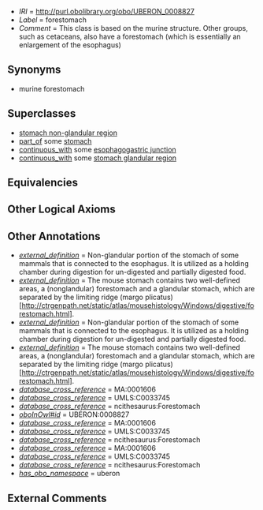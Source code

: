  * *IRI* = http://purl.obolibrary.org/obo/UBERON_0008827
 * *Label* = forestomach
 * *Comment* = This class is based on the murine structure. Other groups, such as cetaceans, also have a forestomach (which is essentially an enlargement of the esophagus)

## Synonyms

 * murine forestomach

## Superclasses

 * [stomach non-glandular region](../../UBERON/54/UBERON_0011954.md)
 * [part_of](../../BFO/50/BFO_0000050.md) some [stomach](../../UBERON/45/UBERON_0000945.md)
 * [continuous_with](../../FMA/72/FMA_85972.md) some [esophagogastric junction](../../UBERON/50/UBERON_0007650.md)
 * [continuous_with](../../FMA/72/FMA_85972.md) some [stomach glandular region](../../UBERON/53/UBERON_0011953.md)

## Equivalencies


## Other Logical Axioms


## Other Annotations

 * *[external_definition](../../UBPROP/01/UBPROP_0000001.md)* = Non-glandular portion of the stomach of some mammals that is connected to the esophagus. It is utilized as a holding chamber during digestion for un-digested and partially digested food.
 * *[external_definition](../../UBPROP/01/UBPROP_0000001.md)* = The mouse stomach contains two well-defined areas, a (nonglandular) forestomach and a glandular stomach, which are separated by the limiting ridge (margo plicatus)[http://ctrgenpath.net/static/atlas/mousehistology/Windows/digestive/forestomach.html].
 * *[external_definition](../../UBPROP/01/UBPROP_0000001.md)* = Non-glandular portion of the stomach of some mammals that is connected to the esophagus. It is utilized as a holding chamber during digestion for un-digested and partially digested food.
 * *[external_definition](../../UBPROP/01/UBPROP_0000001.md)* = The mouse stomach contains two well-defined areas, a (nonglandular) forestomach and a glandular stomach, which are separated by the limiting ridge (margo plicatus)[http://ctrgenpath.net/static/atlas/mousehistology/Windows/digestive/forestomach.html].
 * *[database_cross_reference](../../ef/oboInOwl#hasDbXref.md)* = MA:0001606
 * *[database_cross_reference](../../ef/oboInOwl#hasDbXref.md)* = UMLS:C0033745
 * *[database_cross_reference](../../ef/oboInOwl#hasDbXref.md)* = ncithesaurus:Forestomach
 * *[oboInOwl#id](../../id/oboInOwl#id.md)* = UBERON:0008827
 * *[database_cross_reference](../../ef/oboInOwl#hasDbXref.md)* = MA:0001606
 * *[database_cross_reference](../../ef/oboInOwl#hasDbXref.md)* = UMLS:C0033745
 * *[database_cross_reference](../../ef/oboInOwl#hasDbXref.md)* = ncithesaurus:Forestomach
 * *[database_cross_reference](../../ef/oboInOwl#hasDbXref.md)* = MA:0001606
 * *[database_cross_reference](../../ef/oboInOwl#hasDbXref.md)* = UMLS:C0033745
 * *[database_cross_reference](../../ef/oboInOwl#hasDbXref.md)* = ncithesaurus:Forestomach
 * *[has_obo_namespace](../../ce/oboInOwl#hasOBONamespace.md)* = uberon

## External Comments


